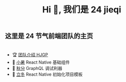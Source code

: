 <!-- <h1 align="center">Hi 👋, 我们是 24 jieqi</h1> -->
<!-- <h3 align="center">这里是 24 节气前端团队的主页</h3> -->
<h1 align="center" data-scroll="true" data-scroll-speed="3" class="is-inview" style="transform: matrix3d(1, 0, 0, 0, 0, 1, 0, 0, 0, 0, 1, 0, 0, -44.25, 0, 1);">Hi 👋, 我们是 24 jieqi</h1>
<h2 class="index-module--desc--97c5b is-inview" data-scroll="true" data-scroll-speed="4" style="transform: matrix3d(1, 0, 0, 0, 0, 1, 0, 0, 0, 0, 1, 0, 0, -20.925, 0, 1);">这里是 24 节气前端团队的主页</h2>

- 🏆 [团队介绍 HJGP](https://techblog.hjgpscm.com)
- 🌈 [小暑](https://24jieqi.github.io/react-native-xiaoshu) React Native 基础组件
- 🔨 [秋分](https://techblog.hjgpscm.com/qiufen/) GraphQL 调试利器
- 👾 [立冬](https://github.com/24jieqi/react-native-lidong-template) React Native 初始化项目模板
